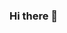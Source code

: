 ### Hi there 👋

<!--
**heniox/heniox** is a ✨ _special_ ✨ repository because its `README.md` (this file) appears on your GitHub profile.

Here are some ideas to get you started:

- 🔭 I’m currently working on cool stuff
- 🌱 I’m currently learning Angular
- 💬 Ask me about .NET
- 📫 How to reach me: henioxha@gmail.com
-->
